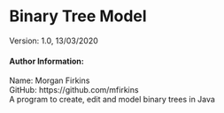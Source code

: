 # Binary Tree Model
Version: 1.0, 13/03/2020
<h4> Author Information:</h4>
Name: Morgan Firkins<br>
GitHub: https://github.com/mfirkins<br>
A program to create, edit and model binary trees in Java
